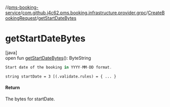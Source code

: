 //[pms-booking-service](../../../index.md)/[com.github.j4c62.pms.booking.infrastructure.provider.grpc](../index.md)/[CreateBookingRequest](index.md)/[getStartDateBytes](get-start-date-bytes.md)

# getStartDateBytes

[java]\
open fun [getStartDateBytes](get-start-date-bytes.md)(): ByteString

```kotlin
Start date of the booking in YYYY-MM-DD format.

```

`string startDate = 3 [(.validate.rules) = { ... }`

#### Return

The bytes for startDate.